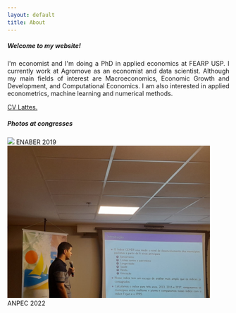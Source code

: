 ```yaml
---
layout: default
title: About 
---
```


##### Welcome to my website! 

<P align="justify"> I'm economist and I'm doing a PhD in applied economics at FEARP USP.
I currently work at Agromove as an economist and data scientist. 
Although my main fields of interest are Macroeconomics, Economic Growth and Development,
and Computational Economics. I am also interested in applied econometrics, 
machine learning and numerical methods.</P>


[CV Lattes.](http://buscatextual.cnpq.br/buscatextual/visualizacv.do?id=K8457340D4)


##### Photos at congresses

<div class="box">
    <img src="\assets\img\mjr_rj.jpg"/>
    <span> ENABER 2019 </span>
</div>
<div class="box">
    <img src="\assets\img\anpec2.jpg"/>
    <span> ANPEC 2022 </span>
</div>

<style>
div.box {
	width: 460px;
	display: inline-block;
	right: 12px;
    }


</style>





